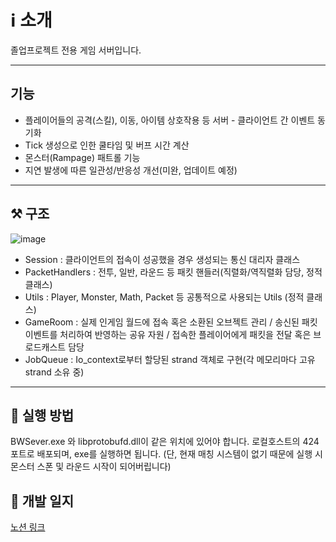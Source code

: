# ℹ️ 소개

졸업프로젝트 전용 게임 서버입니다.

---

## 기능

- 플레이어들의 공격(스킬), 이동, 아이템 상호작용 등 서버 - 클라이언트 간 이벤트 동기화
- Tick 생성으로 인한 쿨타임 및 버프 시간 계산
- 몬스터(Rampage) 패트롤 기능
- 지연 발생에 따른 일관성/반응성 개선(미완, 업데이트 예정)

---

## ⚒️ 구조

![image](https://github.com/user-attachments/assets/35b915b0-1480-4447-99e8-7552cf057086)

- Session : 클라이언트의 접속이 성공했을 경우 생성되는 통신 대리자 클래스
- PacketHandlers : 전투, 일반, 라운드 등 패킷 핸들러(직렬화/역직렬화 담당, 정적 클래스)
- Utils : Player, Monster, Math, Packet 등 공통적으로 사용되는 Utils (정적 클래스)
- GameRoom : 실제 인게임 월드에 접속 혹은 소환된 오브젝트 관리 / 송신된 패킷 이벤트를 처리하여 반영하는 공유 자원 / 접속한 플레이어에게 패킷을 전달 혹은 브로드캐스트 담당
- JobQueue : Io_context로부터 할당된 strand 객체로 구현(각 메모리마다 고유 strand 소유 중)

---

## 📁 실행 방법

BWSever.exe 와 libprotobufd.dll이 같은 위치에 있어야 합니다. 로컬호스트의 424 포트로 배포되며, exe를 실행하면 됩니다.
(단, 현재 매칭 시스템이 없기 때문에 실행 시 몬스터 스폰 및 라운드 시작이 되어버립니다)

## 📌 개발 일지

[노션 링크](https://citrine-index-9b7.notion.site/b46d5981e24845b897ccf5a601b12b03?pvs=73)
